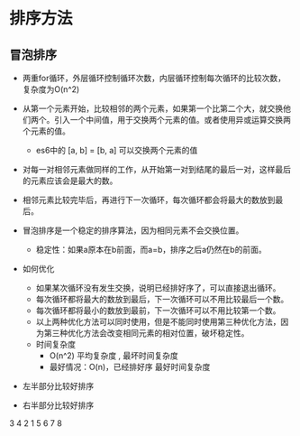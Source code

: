 # 排序方法

## 冒泡排序

- 两重for循环，外层循环控制循环次数，内层循环控制每次循环的比较次数，复杂度为O(n^2)
- 从第一个元素开始，比较相邻的两个元素，如果第一个比第二个大，就交换他们两个。引入一个中间值，用于交换两个元素的值。或者使用异或运算交换两个元素的值。
  - es6中的 [a, b] = [b, a] 可以交换两个元素的值
- 对每一对相邻元素做同样的工作，从开始第一对到结尾的最后一对，这样最后的元素应该会是最大的数。
- 相邻元素比较完毕后，再进行下一次循环，每次循环都会将最大的数放到最后。
- 冒泡排序是一个稳定的排序算法，因为相同元素不会交换位置。
  - 稳定性：如果a原本在b前面，而a=b，排序之后a仍然在b的前面。
- 如何优化
  - 如果某次循环没有发生交换，说明已经排好序了，可以直接退出循环。
  - 每次循环都将最大的数放到最后，下一次循环可以不用比较最后一个数。
  - 每次循环都将最小的数放到最前，下一次循环可以不用比较第一个数。
  - 以上两种优化方法可以同时使用，但是不能同时使用第三种优化方法，因为第三种优化方法会改变相同元素的相对位置，破坏稳定性。
  - 时间复杂度
    - O(n^2) 平均复杂度 , 最坏时间复杂度
    - 最好情况：O(n)，已经排好序 最好时间复杂度

- 左半部分比较好排序
- 右半部分比较好排序

3 4 2 1 5 6 7 8
